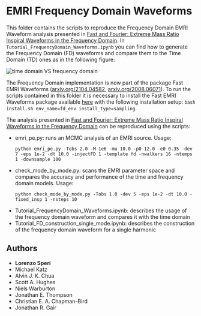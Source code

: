 # EMRI Frequency Domain Waveforms

This folder contains the scripts to reproduce the Frequency Domain EMRI Waveform analysis presented in [Fast and Fourier: Extreme Mass Ratio Inspiral Waveforms in the Frequency Domain](https://arxiv.org/abs/2307.12585). In `Tutorial_FrequencyDomain_Waveforms.ipynb` you can find how to generate the Frequency Domain (FD) waveforms and compare them to the Time Domain (TD) ones as in the following figure:

![time domain VS frequency domain](https://github.com/lorenzsp/EMRI_FourierDomainWaveforms/blob/main/figures/FD_TD_frequency.png)

The Frequency Domain implementation is now part of the package Fast EMRI Waveforms ([arxiv.org/2104.04582](https://arxiv.org/abs/2104.04582), [arxiv.org/2008.06071](https://arxiv.org/abs/2008.06071)). To run the scripts contained in this folder it is necessary to install the Fast EMRI Waveforms package available [here](https://github.com/BlackHolePerturbationToolkit/FastEMRIWaveforms/) with the following installation setup: `bash install.sh env_name=fd_env install_type=sampling`.

The analysis presented in [Fast and Fourier: Extreme Mass Ratio Inspiral Waveforms in the Frequency Domain](https://arxiv.org/abs/2307.12585) can be reproduced using the scripts:
- emri_pe.py: runs an MCMC analysis of an EMRI source. Usage: 
    ```
    python emri_pe.py -Tobs 2.0 -M 1e6 -mu 10.0 -p0 12.0 -e0 0.35 -dev 7 -eps 1e-2 -dt 10.0 -injectFD 1 -template fd -nwalkers 16 -ntemps 1 -downsample 100
    ```
- check_mode_by_mode.py: scans the EMRI parameter space and compares the accuracy and performance of the time and frequency domain models. Usage: 
    ```
    python check_mode_by_mode.py -Tobs 1.0 -dev 5 -eps 1e-2 -dt 10.0 -fixed_insp 1 -nsteps 10
    ```
- Tutorial_FrequencyDomain_Waveforms.ipynb: describes the usage of the frequency domain waveform and compares it with the time domain
- Tutorial_FD_construction_single_mode.ipynb: describes the construction of the frequency domain waveform for a single harmonic

## Authors

* **Lorenzo Speri**
* Michael Katz
* Alvin J. K. Chua
* Scott A. Hughes
* Niels Warburton
* Jonathan E. Thompson
* Christian E. A. Chapman-Bird
* Jonathan R. Gair
